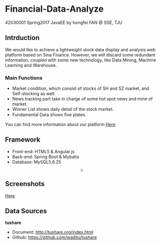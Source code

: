 # Financial-Data-Analyze
42030001 Spring2017 JavaEE by hongfei FAN @ SSE, TJU

## Intrduction

We would like to achieve a lightweight stock data display and analysis web platform based on Sina Finance. However, we will discard some redundant information, coupled with some new technology, like Data Mining, Machine Learning and Warehouse.

### Main Functions

- Market condition, which consist of stocks of SH and SZ market, and Self-stocking as well.
- News tracking part take in charge of some hot spot news and mine of market.
- Winner List shows daily detail of the stock market.
- Fundamental Data shows ﬁve plates.

You can find more information about our platform [Here](https://github.com/FoxerLee/Financial-Data-Analyze/blob/master/Doc/Document.pdf)

## Framework

- Front-end: HTML5 & Angular.js
- Back-end: Spring Boot & Mybatis
- Database: MySQL5.6.25

<div  align="center"> 

<img src="http://ac-deijvnqa.clouddn.com/f6f5688ec47c69e76a06.png" style="zoom:50%" />

</div>

## Screenshots

[Here](https://github.com/FoxerLee/Financial-Data-Analyze/blob/master/Doc/PPT.pdf)

## Data Sources

**tushare**
- Document: http://tushare.org/index.html
- Github: https://github.com/waditu/tushare
